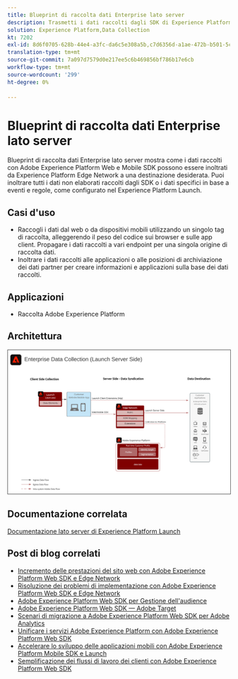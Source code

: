 ```yaml
---
title: Blueprint di raccolta dati Enterprise lato server
description: Trasmetti i dati raccolti dagli SDK di Experience Platform alle destinazioni
solution: Experience Platform,Data Collection
kt: 7202
exl-id: 8d6f0705-628b-44e4-a3fc-da6c5e308a5b,c7d6356d-a1ae-472b-b501-5c736e990252
translation-type: tm+mt
source-git-commit: 7a097d7579d0e217ee5c6b469856bf786b17e6cb
workflow-type: tm+mt
source-wordcount: '299'
ht-degree: 0%

---
```


# Blueprint di raccolta dati Enterprise lato server

Blueprint di raccolta dati Enterprise lato server mostra come i dati raccolti con Adobe Experience Platform Web e Mobile SDK possono essere inoltrati da Experience Platform Edge Network a una destinazione desiderata. Puoi inoltrare tutti i dati non elaborati raccolti dagli SDK o i dati specifici in base a eventi e regole, come configurato nel Experience Platform Launch.

## Casi d&#39;uso

* Raccogli i dati dal web o da dispositivi mobili utilizzando un singolo tag di raccolta, alleggerendo il peso del codice sui browser e sulle app client. Propagare i dati raccolti a vari endpoint per una singola origine di raccolta dati.
* Inoltrare i dati raccolti alle applicazioni o alle posizioni di archiviazione dei dati partner per creare informazioni e applicazioni sulla base dei dati raccolti.

## Applicazioni

* Raccolta Adobe Experience Platform

## Architettura

<img src="assets/entcollect.svg" alt="Architettura di riferimento per la raccolta dati Enterprise" style="border:1px solid #4a4a4a" />

## Documentazione correlata

[Documentazione lato server di Experience Platform Launch](https://experienceleague.adobe.com/docs/launch/using/server-side-info/server-side-overview.html?lang=en#server-side-info)

## Post di blog correlati

* [Incremento delle prestazioni del sito web con Adobe Experience Platform Web SDK e Edge Network](https://medium.com/adobetech/boosting-website-performance-with-adobe-experience-platform-web-sdk-and-edge-network-329fcf70fdf9)
* [Risoluzione dei problemi di implementazione con Adobe Experience Platform Web SDK e Edge Network](https://medium.com/adobetech/solving-implementation-pain-points-with-adobe-experience-platform-web-sdk-and-edge-network-880b635e6819)
* [Adobe Experience Platform Web SDK per Gestione dell&#39;audience](https://medium.com/adobetech/adobe-experience-platform-web-sdk-for-audience-management-751fa6d063bc)
* [Adobe Experience Platform Web SDK — Adobe Target](https://medium.com/adobetech/adobe-experience-platform-web-sdk-adobe-target-9b9f621d271)
* [Scenari di migrazione a Adobe Experience Platform Web SDK per Adobe Analytics](https://medium.com/adobetech/adobe-experience-platform-web-sdk-migration-scenarios-for-adobe-analytics-91c255ec82b0)
* [Unificare i servizi Adobe Experience Platform con Adobe Experience Platform Web SDK](https://medium.com/adobetech/unify-your-adobe-experience-platform-services-with-adobe-experience-platform-web-sdk-75cf6851a9fc)
* [Accelerare lo sviluppo delle applicazioni mobili con Adobe Experience Platform Mobile SDK e Launch](https://medium.com/adobetech/accelerate-your-mobile-application-development-with-adobe-experience-platform-mobile-sdk-and-launch-ed023536d611)
* [Semplificazione dei flussi di lavoro dei clienti con Adobe Experience Platform Web SDK](https://medium.com/adobetech/simplifying-customer-workflows-with-adobe-experience-platform-web-sdk-4e54fe134f4a)
